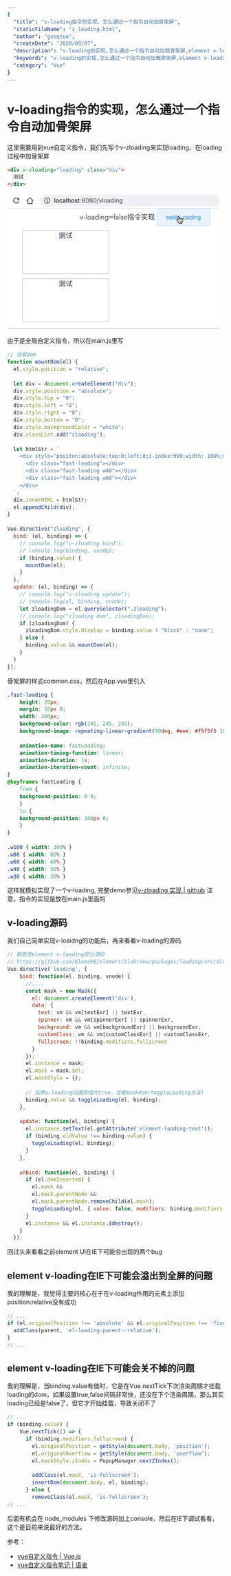 ```yaml
---
{
  "title": "v-loading指令的实现，怎么通过一个指令自动加骨架屏",
  "staticFileName": "z_loading.html",
  "author": "guoqzuo",
  "createDate": "2020/09/07",
  "description": "v-loading的实现,怎么通过一个指令自动加载骨架屏,element v-loading在IE下可能会溢出到全屏的问题,element v-loading在IE下可能会关不掉的问题，这里需要用到vue自定义指令，我们先写个v-zloading来实现loading，在loading过程中加骨架屏，由于是全局自定义指令，所以在main.js里写",
  "keywords": "v-loading的实现,怎么通过一个指令自动加载骨架屏,element v-loading在IE下可能会溢出到全屏的问题,element v-loading在IE下可能会关不掉的问题",
  "category": "Vue"
}
---
```

# v-loading指令的实现，怎么通过一个指令自动加骨架屏
这里需要用到vue自定义指令，我们先写个v-zloading来实现loading，在loading过程中加骨架屏

```html
<div v-zloading="loading" class="div">
  测试
</div>
```

![v_loading.gif](../../../images/blog/vue/v_loading.gif)

由于是全局自定义指令，所以在main.js里写
```js
// 挂载dom
function mountDom(el) {
  el.style.position = "relative";

  let div = document.createElement("div");
  div.style.position = "absolute";
  div.style.top = "0";
  div.style.left = "0";
  div.style.right = "0";
  div.style.bottom = "0";
  div.style.backgroundColor = "white";
  div.classList.add("zloading");

  let htmlStr = `
    <div style="positon:absolute;top:0;left:0;z-index:999;width: 100%;margin: 10 auto;">
      <div class="fast-loading"></div>
      <div class="fast-loading w40"></div>
      <div class="fast-loading w80"></div>
    </div>
  `;
  div.innerHTML = htmlStr;
  el.appendChild(div);
}

Vue.directive("zloading", {
  bind: (el, binding) => {
    // console.log("v-zloading bind");
    // console.log(binding, vnode);
    if (binding.value) {
      mountDom(el);
    }
  },
  update: (el, binding) => {
    // console.log("v-zloading update");
    // console.log(el, binding, vnode);
    let zloadingDom = el.querySelector(".zloading");
    // console.log("zloading dom", zloadingDom);
    if (zloadingDom) {
      zloadingDom.style.display = binding.value ? "block" : "none";
    } else {
      binding.value && mountDom(el);
    }
  }
});
```
骨架屏的样式common.css，然后在App.vue里引入
```css
.fast-loading {
    height: 20px;
    margin: 10px 0;
    width: 200px;
    background-color: rgb(245, 245, 245);
    background-image: repeating-linear-gradient(90deg, #eee, #f5f5f5 100%);

    animation-name: fastLoading;
    animation-timing-function: linear;
    animation-duration: 1s;
    animation-iteration-count: infinite;
}
@keyframes fastLoading {
    from {
    background-position: 0 0;
    }
    to {
    background-position: 100px 0;
    }
}

.w100 { width: 100% }
.w80 { width: 80% }
.w60 { width: 60% }
.w40 { width: 50% }
.w30 { width: 30% }
```

这样就模拟实现了一个v-loading, 完整demo参见[v-zloading 实现 | github](https://github.com/zuoxiaobai/fedemo/blob/master/src/vuecli-demo/src/views/vloading/index.vue)  注意，指令的实现是放在main.js里面的


## v-loading源码
我们自己简单实现v-loaidng的功能后，再来看看v-loading的源码

```js
// 截取至element v-loading部分源码 
// https://github.com/ElemeFE/element/blob/dev/packages/loading/src/directive.js
Vue.directive('loading', {
    bind: function(el, binding, vnode) {
      //....
      const mask = new Mask({
        el: document.createElement('div'),
        data: {
          text: vm && vm[textExr] || textExr,
          spinner: vm && vm[spinnerExr] || spinnerExr,
          background: vm && vm[backgroundExr] || backgroundExr,
          customClass: vm && vm[customClassExr] || customClassExr,
          fullscreen: !!binding.modifiers.fullscreen
        }
      });
      el.instance = mask;
      el.mask = mask.$el;
      el.maskStyle = {};

      // 如果v-loading设置的值为true，挂载maskdom(toggleLoading方法)
      binding.value && toggleLoading(el, binding);
    },

    update: function(el, binding) {
      el.instance.setText(el.getAttribute('element-loading-text'));
      if (binding.oldValue !== binding.value) {
        toggleLoading(el, binding);
      }
    },

    unbind: function(el, binding) {
      if (el.domInserted) {
        el.mask &&
        el.mask.parentNode &&
        el.mask.parentNode.removeChild(el.mask);
        toggleLoading(el, { value: false, modifiers: binding.modifiers });
      }
      el.instance && el.instance.$destroy();
    }
  });
```

回过头来看看之前element UI在IE下可能会出现的两个bug

## element v-loading在IE下可能会溢出到全屏的问题
我的理解是，我觉得主要的核心在于在v-loading作用的元素上添加position:relative没有成功

```js
// ...
if (el.originalPosition !== 'absolute' && el.originalPosition !== 'fixed') {
  addClass(parent, 'el-loading-parent--relative');
}
// ...
```

## element v-loading在IE下可能会关不掉的问题
我的理解是，当binding.value有值时，它是在Vue.nextTick下次渲染周期才挂载loading的dom，如果设置true,false间隔非常快，还没在下个渲染周期，那么其实loading已经是false了，但它才开始挂载，导致关闭不了
```js
// ...
if (binding.value) {
    Vue.nextTick(() => {
      if (binding.modifiers.fullscreen) {
        el.originalPosition = getStyle(document.body, 'position');
        el.originalOverflow = getStyle(document.body, 'overflow');
        el.maskStyle.zIndex = PopupManager.nextZIndex();

        addClass(el.mask, 'is-fullscreen');
        insertDom(document.body, el, binding);
      } else {
        removeClass(el.mask, 'is-fullscreen');
// ...
```

后面有机会在 node_modules 下修改源码加上console，然后在IE下调试看看，这个是目前来说最好的方法。

参考：
- [vue自定义指令 | Vue.js](https://cn.vuejs.org/v2/guide/custom-directive.html)
- [vue自定义指令笔记 | 语雀](https://www.yuque.com/guoqzuo/yyxr05/hp742n)
